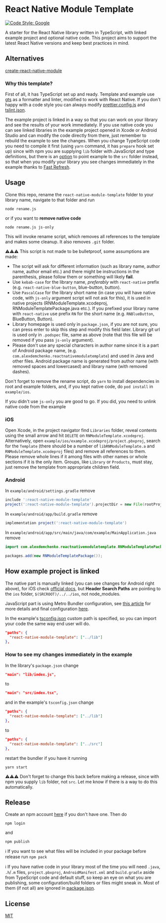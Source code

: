 # React Native Module Template

[![Code Style: Google](https://img.shields.io/badge/code%20style-google-blueviolet.svg)](https://github.com/google/gts)

A starter for the React Native library written in TypeScript, with linked example project and optional native code. This project aims to support the latest React Native versions and keep best practices in mind.

## Alternatives

[create-react-native-module](https://github.com/brodybits/create-react-native-module)

### Why this template?

First of all, it has TypeScript set up and ready. Template and example use [gts](https://github.com/google/gts) as a formatter and linter, modified to work with React Native. If you don't happy with a code style you can always modify [prettier.config.js](prettier.config.js) and [tslint.json](tslint.json).

The example project is linked in a way so that you can work on your library and see the results of your work immediately. If you use native code you can see linked libraries in the example project opened in Xcode or Android Studio and can modify the code directly from there, just remember to rebuild the example to see the changes. When you change TypeScript code you need to compile it first (using `yarn` command, it has `prepare` hook set up) since with npm you are supplying `lib` folder with JavaScript and type definitions, but there is an [option](#how-to-see-my-changes-immediately-in-the-example) to point example to the `src` folder instead, so that when you modify your library you see changes immediately in the example thanks to [Fast Refresh](https://facebook.github.io/react-native/docs/fast-refresh).

## Usage

Clone this repo, rename the `react-native-module-template` folder to your library name, navigate to that folder and run

```
node rename.js
```

or if you want to **remove native code**

```
node rename.js js-only
```

This will invoke rename script, which removes all references to the template and makes some cleanup. It also removes `.git` folder.

⚠️⚠️⚠️ This script is not made to be bulletproof, some assumptions are made:

- The script will ask for different information (such as library name, author name, author email etc.) and there might be instructions in the parenthesis, please follow them or something will likely **fail**.
- Use `kebab-case` for the library name, _preferably_ with `react-native` prefix (e.g. `react-native-blue-button`, blue-button, button).
- Use `PascalCase` for the library short name (in case you will have native code, with `js-only` argument script will not ask for this), it is used in native projects (RNModuleTemplate.xcodeproj, RNModuleTemplatePackage.java etc.). If you prefixed your library name with `react-native` use prefix `RN` for the short name (e.g. `RNBlueButton`, BlueButton, Button).
- Library homepage is used only in `package.json`, if you are not sure, you can press enter to skip this step and modify this field later. Library git url is used only in `.podspec` file, same as above (note that this file will be removed if you pass `js-only` argument).
- Please don't use any special characters in author name since it is a part of Android package name, (e.g. `com.alexdemchenko.reactnativemoduletemplate`) and used in Java and other files. Android package name is generated from author name (with removed spaces and lowercased) and library name (with removed dashes).

Don't forget to remove the rename script, do `yarn` to install dependencies in root and example folders, and, if you kept native code, do `pod install` in `example/ios`.

If you didn't use `js-only` you are good to go. If you did, you need to unlink native code from the example

### iOS

Open Xcode, in the project navigator find `Libraries` folder, reveal contents using the small arrow and hit `DELETE` on `RNModuleTemplate.xcodeproj`. Alternatively, open `example/ios/example.xcodeproj/project.pbxproj`, search for the `Template` (there should be a number of `libRNModuleTemplate.a` and `RNModuleTemplate.xcodeproj` files) and remove all references to them. Please remove whole lines if it among files with other names or whole sections if it is the only item. Groups, like `Library` or `Products`, must stay, just remove the template from appropriate children field.

### Android

In `example/android/settings.gradle` remove

```gradle
include ':react-native-module-template'
project(':react-native-module-template').projectDir = new File(rootProject.projectDir, '../../android')
```

In `example/android/app/build.gradle` remove

```gradle
implementation project(':react-native-module-template')
```

In `example/android/app/src/main/java/com/example/MainApplication.java` remove

```java
import com.alexdemchenko.reactnativemoduletemplate.RNModuleTemplatePackage;

packages.add(new RNModuleTemplatePackage());
```

## How example project is linked

The native part is manually linked (you can see changes for Android right above), for iOS check [official docs](https://facebook.github.io/react-native/docs/linking-libraries-ios#manual-linking), but **Header Search Paths** are pointing to the `ios` folder, `$(SRCROOT)/../../ios`, not node_modules.

JavaScript part is using Metro Bundler configuration, see [this article](https://callstack.com/blog/adding-an-example-app-to-your-react-native-library/) for more details and final configuration [here](example/metro.config.js).

In the example's [tsconfig.json](example/tsconfig.json) custom path is specified, so you can import your code the same way end user will do.

```json
"paths": {
  "react-native-module-template": ["../lib"]
},
```

### How to see my changes immediately in the example

In the library's `package.json` change

```json
"main": "lib/index.js",
```

to

```json
"main": "src/index.tsx",
```

and in the example's `tsconfig.json` change

```json
"paths": {
  "react-native-module-template": ["../lib"]
},
```

to

```json
"paths": {
  "react-native-module-template": ["../src"]
},
```

restart the bundler if you have it running

```
yarn start
```

⚠️⚠️⚠️ Don't forget to change this back before making a release, since with npm you supply `lib` folder, not `src`. Let me know if there is a way to do this automatically.

## Release

Create an npm account [here](https://www.npmjs.com/signup) if you don't have one. Then do

```
npm login
```

and

```
npm publish
```

ℹ️ If you want to see what files will be included in your package before release run `npm pack`

ℹ️ If you have native code in your library most of the time you will need `.java`, `.h`/`.m` files, `project.pbxproj`, `AndroidManifest.xml` and `build.gradle` aside from TypeScript code and default stuff, so keep an eye on what you are publishing, some configuration/build folders or files might sneak in. Most of them (if not all) are ignored in [package.json](package.json).

## License

[MIT](LICENSE)
